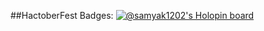 ##HactoberFest Badges:
[![@samyak1202's Holopin board](https://holopin.me/samyak1202)](https://holopin.io/@samyak1202)

<!--
**Samyak1202/Samyak1202** is a ✨ _special_ ✨ repository because its `README.md` (this file) appears on your GitHub profile.

Here are some ideas to get you started:

- 🔭 I’m currently working on ...
- 🌱 I’m currently learning ...
- 👯 I’m looking to collaborate on ...
- 🤔 I’m looking for help with ...
- 💬 Ask me about ...
- 📫 How to reach me: ...
- 😄 Pronouns: ...
- ⚡ Fun fact: ...


